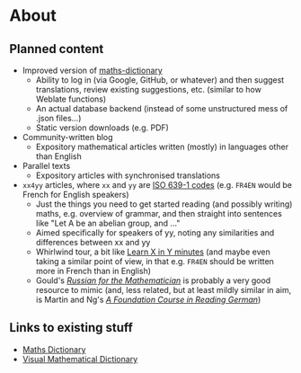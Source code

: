 # About

## Planned content
- Improved version of [maths-dictionary](https://thosgood.com/maths-dictionary/)
  + Ability to log in (via Google, GitHub, or whatever) and then suggest translations, review existing suggestions, etc. (similar to how Weblate functions)
  + An actual database backend (instead of some unstructured mess of .json files...)
  + Static version downloads (e.g. PDF)
- Community-written blog
  + Expository mathematical articles written (mostly) in languages other than English
- Parallel texts
  + Expository articles with synchronised translations
- `xx4yy` articles, where `xx` and `yy` are [ISO 639-1 codes](https://en.wikipedia.org/wiki/List_of_ISO_639-1_codes) (e.g. `FR4EN` would be French for English speakers)
  + Just the things you need to get started reading (and possibly writing) maths, e.g. overview of grammar, and then straight into sentences like "Let A be an abelian group, and ..."
  + Aimed specifically for speakers of yy, noting any similarities and differences between xx and yy
  + Whirlwind tour, a bit like [Learn X in Y minutes](https://learnxinyminutes.com/) (and maybe even taking a similar point of view, in that e.g. `FR4EN` should be written more in French than in English)
  + Gould's [*Russian for the Mathematician*](https://link.springer.com/book/10.1007/978-3-642-65384-1) is probably a very good resource to mimic (and, less related, but at least mildly similar in aim, is Martin and Ng's [*A Foundation Course in Reading German*](https://wisc.pb.unizin.org/readinggerman/))


## Links to existing stuff

- [Maths Dictionary](https://thosgood.com/maths-dictionary/)
- [Visual Mathematical Dictionary](https://math.uni.lu/dictionary/)
